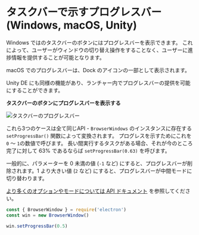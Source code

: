 # タスクバーで示すプログレスバー (Windows, macOS, Unity)

Windows ではのタスクバーのボタンにはプログレスバーを表示できます。 これによって、ユーザーがウィンドウの切り替え操作をすることなく、ユーザーに進捗情報を提供することが可能となります。

macOS でのプログレスバーは、Dock のアイコンの一部として表示されます。

Unity DE にも同様の機能があり、ランチャー内でプログレスバーの提供を可能にすることができます。

__タスクバーのボタンにプログレスバーを表示する__

![タスクバーのプログレスバー](https://cloud.githubusercontent.com/assets/639601/5081682/16691fda-6f0e-11e4-9676-49b6418f1264.png)

これら3つのケースは全て同じAPI - `BrowserWindows` のインスタンスに存在する `setProgressBar()` 関数によって変換されます。 プログレスを示すためにこれを `0` ～ `1`の数値で呼びます。 長い間実行するタスクがある場合、それが今のところ完了に対して 63% であるならば `setProgressBar(0.63)` を呼びます。

一般的に、パラメーターを 0 未満の値 (`-1` など) にすると、プログレスバーが削除されます。1 より大きい値 (`2` など) にすると、プログレスバーが中間モードに切り替わります。

[より多くのオプションやモードについては API ドキュメント](../api/browser-window.md#winsetprogressbarprogress) を参照してください。

```javascript
const { BrowserWindow } = require('electron')
const win = new BrowserWindow()

win.setProgressBar(0.5)
```
